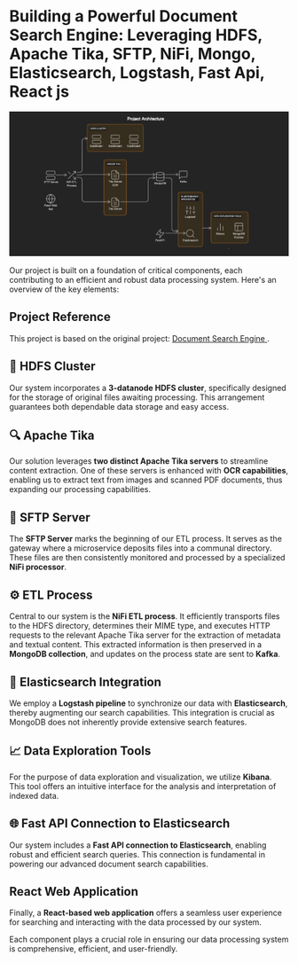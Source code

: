 # Building a Powerful Document Search Engine: Leveraging HDFS, Apache Tika, SFTP, NiFi, Mongo, Elasticsearch, Logstash, Fast Api, React js

![Architecture](img/searchdiagram.png)

Our project is built on a foundation of critical components, each contributing to an efficient and robust data processing system. Here's an overview of the key elements:
## Project Reference
This project is based on the original project: [Document Search Engine ](https://github.com/sergio11/document_search_engine/blob/master/README.md).

## 💾 HDFS Cluster
Our system incorporates a **3-datanode HDFS cluster**, specifically designed for the storage of original files awaiting processing. This arrangement guarantees both dependable data storage and easy access.

## 🔍 Apache Tika
Our solution leverages **two distinct Apache Tika servers** to streamline content extraction. One of these servers is enhanced with **OCR capabilities**, enabling us to extract text from images and scanned PDF documents, thus expanding our processing capabilities.

## 🚀 SFTP Server
The **SFTP Server** marks the beginning of our ETL process. It serves as the gateway where a microservice deposits files into a communal directory. These files are then consistently monitored and processed by a specialized **NiFi processor**.

## ⚙️ ETL Process
Central to our system is the **NiFi ETL process**. It efficiently transports files to the HDFS directory, determines their MIME type, and executes HTTP requests to the relevant Apache Tika server for the extraction of metadata and textual content. This extracted information is then preserved in a **MongoDB collection**, and updates on the process state are sent to **Kafka**.

## 🔎 Elasticsearch Integration
We employ a **Logstash pipeline** to synchronize our data with **Elasticsearch**, thereby augmenting our search capabilities. This integration is crucial as MongoDB does not inherently provide extensive search features.

## 📈 Data Exploration Tools
For the purpose of data exploration and visualization, we utilize **Kibana**. This tool offers an intuitive interface for the analysis and interpretation of indexed data.

## 🌐 Fast API Connection to Elasticsearch
Our system includes a **Fast API connection to Elasticsearch**, enabling robust and efficient search queries. This connection is fundamental in powering our advanced document search capabilities.

## React Web Application
Finally, a **React-based web application** offers a seamless user experience for searching and interacting with the data processed by our system.

Each component plays a crucial role in ensuring our data processing system is comprehensive, efficient, and user-friendly.
